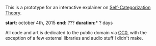 This is a prototype for an interactive explainer on [Self-Categorization Theory](https://en.wikipedia.org/wiki/Self-categorization_theory).

**start:** october 4th, 2015
**end:** ???
**duration:*** ? days

All code and art is dedicated to the public domain via
[CC0](http://creativecommons.org/publicdomain/zero/1.0/),
with the exception of a few external libraries and audio stuff I didn't make.